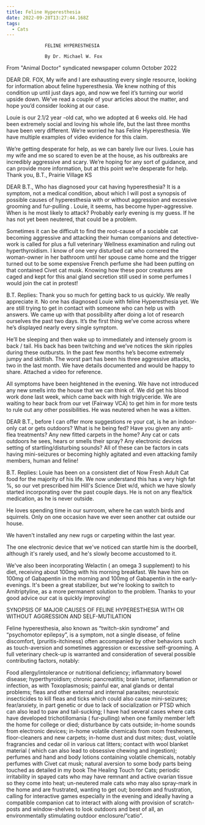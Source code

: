 ```yaml
---
title: Feline Hyperesthesia
date: 2022-09-28T13:27:44.168Z
tags:
  - Cats
---
```

                  FELINE HYPERESTHESIA

                  By Dr. Michael W. Fox 
From "Animal Doctor" syndicated newspaper column October 2022

DEAR DR. FOX, My wife and I are exhausting every single resource, looking for information about feline hyperesthesia. We knew nothing of this condition up until just days ago, and now we feel it’s turning our world upside down. We’ve read a couple of your articles about the matter, and hope you’d consider looking at our case.

Louie is our 2.1/2 year -old cat, who we adopted at 6 weeks old. He had been extremely social and loving his whole life, but the last three months have been very different. We’re worried he has Feline Hyperesthesia. We have multiple examples of video evidence for this claim.

We’re getting desperate for help, as we can barely live our lives. Louie has my wife and me so scared to even be at the house, as his outbreaks are incredibly aggressive and scary. We’re hoping for any sort of guidance, and can provide more information, but at this point we’re desperate for help.
Thank you,
B.T., Prairie Village KS


DEAR B.T., Who has diagnosed your cat having hyperesthesia? It is a symptom, not a medical condition, about which I will post a synopsis of possible causes of hyperesthesia with or without aggression and excessive grooming and fur-pulling
.
Louie, it seems, has become hyper-aggressive. When is he most likely to attack? Probably early evening is my guess. If he has not yet been neutered, that could be a problem.


Sometimes it can be difficult to find the root-cause of a sociable cat becoming aggressive and attacking their human companions and detective-work is called for plus a full veterinary Wellness examination and ruling out hyperthyroidism.
I know of one very disturbed cat who cornered the woman-owner in her bathroom until her spouse came home and the trigger turned out to be some expensive French perfume she had been putting on that contained Civet cat musk. Knowing how these poor creatures are caged and kept for this anal gland secretion still used in some perfumes I would join the cat in protest!


B.T. Replies: Thank you so much for getting back to us quickly. We really appreciate it. No one has diagnosed Louie with feline Hyperesthesia yet. We are still trying to get in contact with someone who can help us with answers. We came up with that possibility after doing a lot of research ourselves the past two days. It’s the first thing we’ve come across where he’s displayed nearly every single symptom. 


He’ll be sleeping and then wake up to immediately and intensely groom is back / tail. His back has been twitching and we’ve notices the skin ripples during these outbursts. In the past few months he’s become extremely jumpy and skittish. The worst part has been his three aggressive attacks, two in the last month. We have details documented and would be happy to share. Attached a video for reference. 


All symptoms have been heightened in the evening. We have not introduced any new smells into the house that we can think of. 
We did get his blood work done last week, which came back with high triglyceride. We are waiting to hear back from our vet (Fairway VCA) to get him in for more tests to rule out any other possibilities. He was neutered when he was a kitten.

 

DEAR B.T., before I can offer more suggestions re your cat, is he an indoor-only cat or gets outdoors? What is he being fed? Have you given any anti-flea treatments? Any new fitted carpets in the home? Any cat or cats outdoors he sees, hears or smells their spray? Any electronic devices setting of startling/disturbing sounds? All of these can be factors in cats having mini-seizures or becoming highly agitated and even attacking family members, human and feline!


B.T. Replies: Louie has been on a consistent diet of Now Fresh Adult Cat food for the majority of his life. We now understand this has a very high fat %, so our vet prescribed him Hill's Science Diet w/d, which we have slowly started incorporating over the past couple days. He is not on any flea/tick medication, as he is never outside.

He loves spending time in our sunroom, where he can watch birds and squirrels. Only on one occasion have we ever seen another cat outside our house.


We haven't installed any new rugs or carpeting within the last year.


The one electronic device that we've noticed can startle him is the doorbell, although it's rarely used, and he's slowly become accustomed to it.
 

 We've also been incorporating Welactin ( an omega 3 supplement) to his diet, receiving about 100mg with his morning breakfast. We have him on 100mg of Gabapentin in the morning and 100mg of Gabapentin in the early-evenings. It's been a great stabilizer, but we're looking to switch to Amitriptyline, as a more permanent solution to the problem. Thanks to your good advice our cat is quickly improving!


SYNOPSIS OF MAJOR CAUSES OF FELINE HYPERESTHESIA WITH OR WITHOUT AGGRESSION AND SELF-MUTILATION

Feline hyperesthesia, also known as “twitch-skin syndrome” and “psychomotor epilepsy”, is a symptom, not a single disease, of feline discomfort, (pruritis-itchiness) often accompanied by other behaviors such as touch-aversion and sometimes aggression or excessive self-grooming. A full veterinary check-up is warranted and consideration of several possible contributing factors, notably:

Food allergy/intolerance or nutritional deficiency; inflammatory bowel disease; hyperthyroidism; chronic pancreatitis; brain tumor, inflammation or infection, as with Toxoplasmosis;  painful ear, anal glands or dental problems; fleas and other external and internal parasites; neurotoxic insecticides to kill fleas and ticks which could also cause mini-seizures; fear/anxiety, in part genetic or due to lack of socialization or PTSD which can also lead to paw and tail-sucking; I have had several cases where cats have developed trichotillomania ( fur-pulling) when one family member left the home for college or died; disturbance by cats outside; in-home sounds from electronic devices; in-home volatile chemicals from room fresheners, floor-cleaners and new carpets; in-home dust and dust mites; dust, volatile fragrancies and cedar oil in various cat litters; contact with wool blanket material ( which can also lead to obsessive chewing and ingestion); perfumes and hand and body lotions containing volatile chemicals, notably perfumes with Civet cat musk; natural aversion to some body parts being touched as detailed in my book The Healing Touch for Cats; periodic irritability in spayed cats who may have remnant and active ovarian tissue so they come into heat; un-neutered male cats who may also spray-mark in the home and are frustrated, wanting to get out; boredom and frustration, calling for interactive games especially in the evening and ideally having a compatible companion cat to interact with along with provision of scratch-posts and window-shelves to look outdoors and best of all, an environmentally stimulating outdoor enclosure/”catio”.

